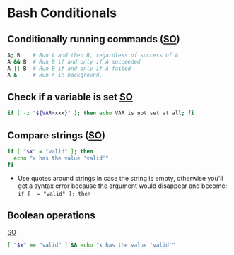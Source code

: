 # Bash Conditionals

## Conditionally running commands ([SO](https://askubuntu.com/a/539293/36040))

```bash
A; B    # Run A and then B, regardless of success of A
A && B  # Run B if and only if A succeeded
A || B  # Run B if and only if A failed
A &     # Run A in background.
```

## Check if a variable is set [SO](https://stackoverflow.com/a/230593/125246)

```bash
if [ -z "${VAR+xxx}" ]; then echo VAR is not set at all; fi
```

## Compare strings ([SO](https://stackoverflow.com/a/2237103/125246))

```bash
if [ "$x" = "valid" ]; then
  echo "x has the value 'valid'"
fi
```

* Use quotes around strings in case the string is empty, otherwise you'll get a syntax error because the argument would disappear and become: `if [  = "valid" ]; then`

## Boolean operations

[SO](https://stackoverflow.com/a/2237179/125246)

```bash
[ "$x" == "valid" ] && echo "x has the value 'valid'"
```